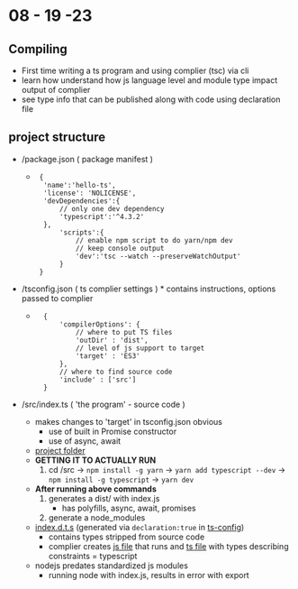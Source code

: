 # 08 - 19 -23
## Compiling
- First time writing a ts program and using complier (tsc) via cli
- learn how understand how js language level and module type impact output of complier
- see type info that can be published along with code using declaration file

## project structure
- /package.json ( package manifest )
    * ```
       {
        'name':'hello-ts',
        'license': 'NOLICENSE',
        'devDependencies':{
            // only one dev dependency
            'typescript':'^4.3.2'
        },
            'scripts':{
                // enable npm script to do yarn/npm dev
                // keep console output
                'dev':'tsc --watch --preserveWatchOutput'
            }
       }
      ```

- /tsconfig.json ( ts complier settings ) * contains instructions, options passed to complier
    * ```
        {
            'compilerOptions': {
                // where to put TS files
                'outDir' : 'dist',
                // level of js support to target
                'target' : 'ES3'
            },
            // where to find source code
            'include' : ['src']
        }
      ```


- /src/index.ts ( 'the program' - source code )
    * makes changes to 'target' in tsconfig.json obvious
        - use of built in Promise constructor
        - use of async, await
    * [project folder](../project/src/)
    - __GETTING IT TO ACTUALLY RUN__
        1. cd /src -> `npm install -g yarn` -> `yarn add typescript --dev` -> `npm install -g typescript` -> `yarn dev`
    - __After running above commands__
        1. generates a dist/ with index.js
            - has polyfills, async, await, promises
        2. generate a node_modules
    - [index.d.t.s](../project/dist/index.d.ts) (generated via `declaration:true` in [ts-config](../project/tsconfig.json))
        * contains types stripped from source code
        * complier creates [js file](../project/dist/index.js) that runs and [ts file](../project/dist/index.d.ts) with types describing constraints  = typescript
    - nodejs predates standardized js modules
        * running node with index.js, results in error with export
